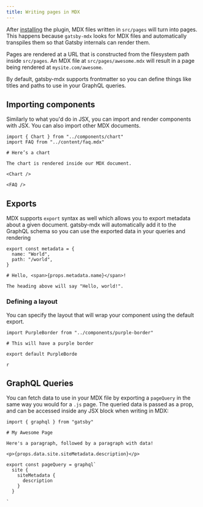 ```yaml
---
title: Writing pages in MDX
---
```


After [installing](/docs/mdx-getting-started) the plugin, MDX files
written in `src/pages` will turn into pages. This happens because
`gatsby-mdx` looks for MDX files and automatically transpiles them
so that Gatsby internals can render them.

Pages are rendered at a URL that is constructed from the filesystem
path inside `src/pages`. An MDX file at `src/pages/awesome.mdx` will
result in a page being rendered at `mysite.com/awesome`.

By default, gatsby-mdx supports frontmatter so you can define things
like titles and paths to use in your GraphQL queries.

## Importing components

Similarly to what you'd do in JSX, you can import and render components
with JSX. You can also import other MDX documents.

```mdx
import { Chart } from "../components/chart"
import FAQ from "../content/faq.mdx"

# Here’s a chart

The chart is rendered inside our MDX document.

<Chart />

<FAQ />
```

## Exports

MDX supports `export` syntax as well which allows you to export metadata
about a given document. gatsby-mdx will automatically add it to the
GraphQL schema so you can use the exported data in your queries and
rendering

```mdx
export const metadata = {
  name: "World",
  path: "/world",
}

# Hello, <span>{props.metadata.name}</span>!

The heading above will say "Hello, world!".
```

### Defining a layout

You can specify the layout that will wrap your component using the
default export.

```mdx
import PurpleBorder from "../components/purple-border"

# This will have a purple border

export default PurpleBorde

r
```

## GraphQL Queries

You can fetch data to use in your MDX file by exporting a `pageQuery`
in the same way you would for a `.js` page. The queried data is passed
as a prop, and can be accessed inside any JSX block when writing in
MDX:

```mdx
import { graphql } from "gatsby"

# My Awesome Page

Here's a paragraph, followed by a paragraph with data!

<p>{props.data.site.siteMetadata.description}</p>

export const pageQuery = graphql`
  site {
    siteMetadata {
      description
    }
  }

`
```

[page-creator plugin]: https://www.npmjs.com/package/gatsby-plugin-page-creator
